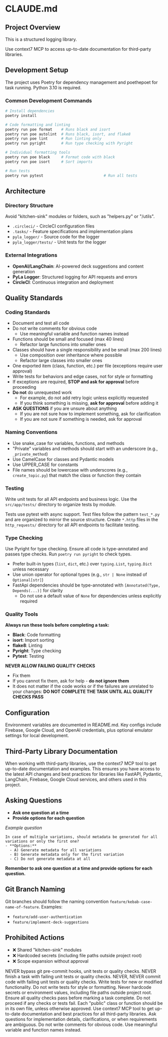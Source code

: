 # CLAUDE.md

## Project Overview

This is a structured logging library.

Use context7 MCP to access up-to-date documentation for third-party libraries.

## Development Setup

The project uses Poetry for dependency management and poethepoet for task running. Python 3.10 is required.

### Common Development Commands

```bash
# Install dependencies
poetry install

# Code formatting and linting
poetry run poe format    # Runs black and isort
poetry run poe autolint  # Runs black, isort, and flake8
poetry run poe lint      # Run linting only
poetry run pyright       # Run type checking with Pyright

# Individual formatting tools
poetry run poe black     # Format code with black
poetry run poe isort     # Sort imports

# Run tests
poetry run pytest                           # Run all tests
```

## Architecture

### Directory Structure

Avoid "kitchen-sink" modules or folders, such as "helpers.py" or "/utils".

- `.circleci/` - CircleCI configuration files
- `.tasks/` - Feature specifications and implementation plans
- `pyla_logger/` - Source code for the logger
- `pyla_logger/tests/` - Unit tests for the logger

### External Integrations

- **OpenAI/LangChain**: AI-powered deck suggestions and content generation
- **PyLa Logger**: Structured logging for API requests and errors
- **CircleCI**: Continuous integration and deployment

## Quality Standards

### Coding Standards

- Document and test all code
- Do not write comments for obvious code
  - Use meaningful variable and function names instead
- Functions should be small and focused (max 40 lines)
  - Refactor large functions into smaller ones
- Classes should have a single responsibility and be small (max 200 lines)
  - Use composition over inheritance where possible
  - Refactor large classes into smaller ones
- One exported item (class, function, etc.) per file (exceptions require user approval)
- Write tests for behaviors and edge cases, not for style or formatting
- If exceptions are required, **STOP and ask for approval** before proceeding
- **Do not** do unrequested work
  - For example, do not add retry logic unless explicitly requested
  - If you think something is missing, **ask for approval** before adding it
- **ASK QUESTIONS** if you are unsure about anything
  - If you are not sure how to implement something, ask for clarification
  - If you are not sure if something is needed, ask for approval

### Naming Conventions
- Use snake_case for variables, functions, and methods
- "Private" variables and methods should start with an underscore (e.g., `_private_method`)
- Use CamelCase for classes and Pydantic models
- Use UPPER_CASE for constants
- File names should be lowercase with underscores (e.g., `create_topic.py`) that match the class or function they contain

### Testing

Write unit tests for all API endpoints and business logic. Use the `src/app/tests/` directory to organize tests by module.

Tests use pytest with async support. Test files follow the pattern `test_*.py` and are organized to mirror the source structure. Create `*.http` files in the `http_requests/` directory for all API endpoints to facilitate testing.

### Type Checking

Use Pyright for type checking. Ensure all code is type-annotated and passes type checks. Run `poetry run pyright` to check types.

- Prefer built-in types (`list`, `dict`, etc.) over `typing.List`, `typing.Dict` unless necessary
- Use union operator for optional types (e.g., `str | None` instead of `Optional[str]`)
- FastApi dependencies should be type-annotated with `[Annotated(Type, Depends(...)]` for clarity
  - Do not use a default value of `None` for dependencies unless explicitly required

### Quality Tools

**Always run these tools before completing a task:**
- **Black**: Code formatting
- **isort**: Import sorting
- **flake8**: Linting
- **Pyright**: Type checking
- **Pytest**: Testing

**NEVER ALLOW FAILING QUALITY CHECKS**
- Fix them
- If you cannot fix them, ask for help - **do not ignore them**
- It does not matter if the code works or if the failures are unrelated to your changes: **DO NOT COMPLETE THE TASK UNTIL ALL QUALITY CHECKS PASS**

## Configuration

Environment variables are documented in README.md. Key configs include Firebase, Google Cloud, and OpenAI credentials, plus optional emulator settings for local development.

## Third-Party Library Documentation

When working with third-party libraries, use the context7 MCP tool to get up-to-date documentation and examples. This ensures you have access to the latest API changes and best practices for libraries like FastAPI, Pydantic, LangChain, Firebase, Google Cloud services, and others used in this project.

## Asking Questions

- **Ask one question at a time**
- **Provide options for each question**

*Example question*
```
In case of multiple variations, should metadata be generated for all variations or only the first one?
- **Options:**
  - A) Generate metadata for all variations
  - B) Generate metadata only for the first variation
  - C) Do not generate metadata at all
```

**Remember to ask one question at a time and provide options for each question.**

## Git Branch Naming

Git branches should follow the naming convention `feature/kebab-case-name-of-feature`. Examples:
- `feature/add-user-authentication`
- `feature/implement-deck-suggestions`

## Prohibited Actions

- ❌ Shared "kitchen-sink" modules
- ❌ Hardcoded secrets (including file paths outside project root)
- ❌ Scope expansion without approval

<rules>
  <critical>NEVER bypass git pre-commit hooks, unit tests or quality checks.</critical>
  <critical>NEVER finish a task with failing unit tests or quality checks.</critical>
  <critical>NEVER, NEVER commit code with failing unit tests or quality checks.</critical>
  <critical>Write tests for new or modified functionality. Do not write tests for style or formatting.</critical>
  <critical>Never hardcode secrets or environment values, including file paths outside project root.</critical>
  <critical>Ensure all quality checks pass before marking a task complete. Do not proceed if any checks or tests fail.</critical>
  <important>Each "public" class or function should be in its own file, unless otherwise approved.</important>
  <important>Use context7 MCP tool to get up-to-date documentation and best practices for all third-party libraries.</important>
  <important>Ask questions for implementation details, clarifications, or when requirements are ambiguous.</important>
  <rule>Do not write comments for obvious code. Use meaningful variable and function names instead.</rule>
</rules>